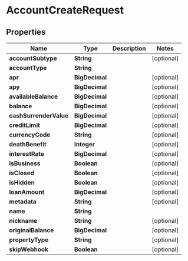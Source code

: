 

# AccountCreateRequest


## Properties

| Name | Type | Description | Notes |
|------------ | ------------- | ------------- | -------------|
|**accountSubtype** | **String** |  |  [optional] |
|**accountType** | **String** |  |  |
|**apr** | **BigDecimal** |  |  [optional] |
|**apy** | **BigDecimal** |  |  [optional] |
|**availableBalance** | **BigDecimal** |  |  [optional] |
|**balance** | **BigDecimal** |  |  [optional] |
|**cashSurrenderValue** | **BigDecimal** |  |  [optional] |
|**creditLimit** | **BigDecimal** |  |  [optional] |
|**currencyCode** | **String** |  |  [optional] |
|**deathBenefit** | **Integer** |  |  [optional] |
|**interestRate** | **BigDecimal** |  |  [optional] |
|**isBusiness** | **Boolean** |  |  [optional] |
|**isClosed** | **Boolean** |  |  [optional] |
|**isHidden** | **Boolean** |  |  [optional] |
|**loanAmount** | **BigDecimal** |  |  [optional] |
|**metadata** | **String** |  |  [optional] |
|**name** | **String** |  |  |
|**nickname** | **String** |  |  [optional] |
|**originalBalance** | **BigDecimal** |  |  [optional] |
|**propertyType** | **String** |  |  [optional] |
|**skipWebhook** | **Boolean** |  |  [optional] |



